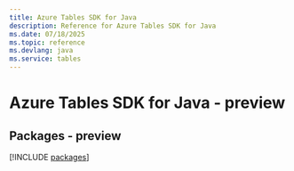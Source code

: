 ```yaml
---
title: Azure Tables SDK for Java
description: Reference for Azure Tables SDK for Java
ms.date: 07/18/2025
ms.topic: reference
ms.devlang: java
ms.service: tables
---
```

# Azure Tables SDK for Java - preview
## Packages - preview
[!INCLUDE [packages](tables-index.md)]